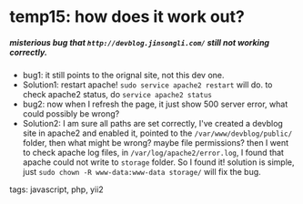 temp15: how does it work out?
===============

##### misterious bug that `http://devblog.jinsongli.com/` still not working correctly.
*	bug1: it still points to the orignal site, not this dev one.
*	Solution1: restart apache! `sudo service apache2 restart` will do. to check apache2 status, do `service apache2 status`
*	bug2: now when I refresh the page, it just show 500 server error, what could possibly be wrong?
*	Solution2: I am sure all paths are set correctly, I've created a devblog site in apache2 and enabled it, pointed to the `/var/www/devblog/public/` folder, then what might be wrong? maybe file permissions? then I went to check apache log files, in `/var/log/apache2/error.log`, I found that apache could not write to `storage` folder. So I found it! solution is simple, just `sudo chown -R www-data:www-data storage/` will fix the bug.

tags: javascript, php, yii2